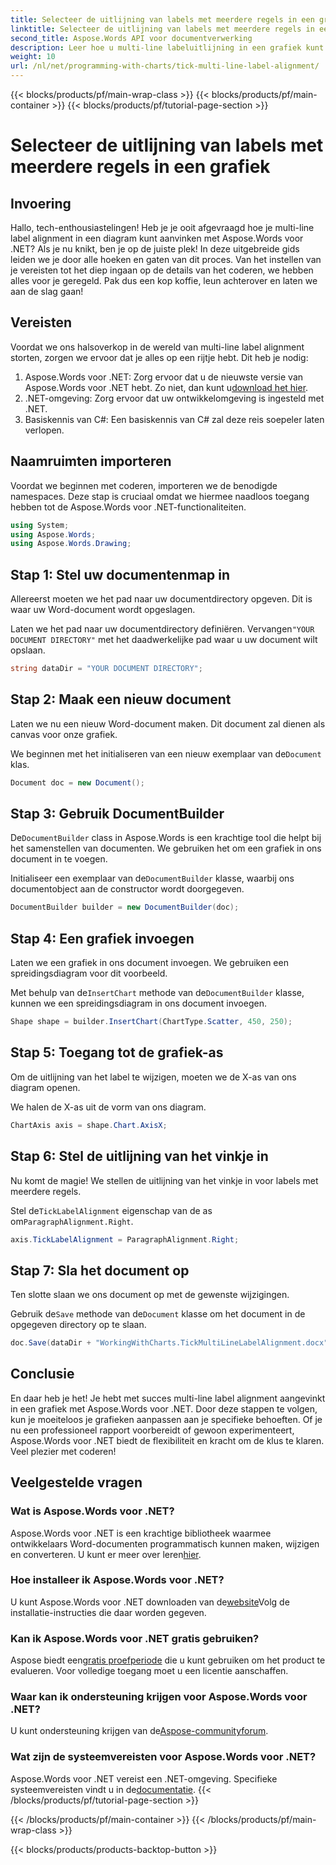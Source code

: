 ```yaml
---
title: Selecteer de uitlijning van labels met meerdere regels in een grafiek
linktitle: Selecteer de uitlijning van labels met meerdere regels in een grafiek
second_title: Aspose.Words API voor documentverwerking
description: Leer hoe u multi-line labeluitlijning in een grafiek kunt aanvinken met Aspose.Words voor .NET met onze gedetailleerde stapsgewijze handleiding. Perfect voor ontwikkelaars van alle niveaus.
weight: 10
url: /nl/net/programming-with-charts/tick-multi-line-label-alignment/
---
```


{{< blocks/products/pf/main-wrap-class >}}
{{< blocks/products/pf/main-container >}}
{{< blocks/products/pf/tutorial-page-section >}}

# Selecteer de uitlijning van labels met meerdere regels in een grafiek

## Invoering

Hallo, tech-enthousiastelingen! Heb je je ooit afgevraagd hoe je multi-line label alignment in een diagram kunt aanvinken met Aspose.Words voor .NET? Als je nu knikt, ben je op de juiste plek! In deze uitgebreide gids leiden we je door alle hoeken en gaten van dit proces. Van het instellen van je vereisten tot het diep ingaan op de details van het coderen, we hebben alles voor je geregeld. Pak dus een kop koffie, leun achterover en laten we aan de slag gaan!

## Vereisten

Voordat we ons halsoverkop in de wereld van multi-line label alignment storten, zorgen we ervoor dat je alles op een rijtje hebt. Dit heb je nodig:

1.  Aspose.Words voor .NET: Zorg ervoor dat u de nieuwste versie van Aspose.Words voor .NET hebt. Zo niet, dan kunt u[download het hier](https://releases.aspose.com/words/net/).
2. .NET-omgeving: Zorg ervoor dat uw ontwikkelomgeving is ingesteld met .NET.
3. Basiskennis van C#: Een basiskennis van C# zal deze reis soepeler laten verlopen.

## Naamruimten importeren

Voordat we beginnen met coderen, importeren we de benodigde namespaces. Deze stap is cruciaal omdat we hiermee naadloos toegang hebben tot de Aspose.Words voor .NET-functionaliteiten.

```csharp
using System;
using Aspose.Words;
using Aspose.Words.Drawing;
```

## Stap 1: Stel uw documentenmap in

Allereerst moeten we het pad naar uw documentdirectory opgeven. Dit is waar uw Word-document wordt opgeslagen.


 Laten we het pad naar uw documentdirectory definiëren. Vervangen`"YOUR DOCUMENT DIRECTORY"` met het daadwerkelijke pad waar u uw document wilt opslaan.

```csharp
string dataDir = "YOUR DOCUMENT DIRECTORY";
```

## Stap 2: Maak een nieuw document

Laten we nu een nieuw Word-document maken. Dit document zal dienen als canvas voor onze grafiek.

 We beginnen met het initialiseren van een nieuw exemplaar van de`Document` klas.

```csharp
Document doc = new Document();
```

## Stap 3: Gebruik DocumentBuilder

 De`DocumentBuilder` class in Aspose.Words is een krachtige tool die helpt bij het samenstellen van documenten. We gebruiken het om een grafiek in ons document in te voegen.

 Initialiseer een exemplaar van de`DocumentBuilder` klasse, waarbij ons documentobject aan de constructor wordt doorgegeven.

```csharp
DocumentBuilder builder = new DocumentBuilder(doc);
```

## Stap 4: Een grafiek invoegen

Laten we een grafiek in ons document invoegen. We gebruiken een spreidingsdiagram voor dit voorbeeld.

 Met behulp van de`InsertChart` methode van de`DocumentBuilder` klasse, kunnen we een spreidingsdiagram in ons document invoegen.

```csharp
Shape shape = builder.InsertChart(ChartType.Scatter, 450, 250);
```

## Stap 5: Toegang tot de grafiek-as

Om de uitlijning van het label te wijzigen, moeten we de X-as van ons diagram openen.

We halen de X-as uit de vorm van ons diagram.

```csharp
ChartAxis axis = shape.Chart.AxisX;
```

## Stap 6: Stel de uitlijning van het vinkje in

Nu komt de magie! We stellen de uitlijning van het vinkje in voor labels met meerdere regels.

 Stel de`TickLabelAlignment` eigenschap van de as om`ParagraphAlignment.Right`.

```csharp
axis.TickLabelAlignment = ParagraphAlignment.Right;
```

## Stap 7: Sla het document op

Ten slotte slaan we ons document op met de gewenste wijzigingen.

 Gebruik de`Save` methode van de`Document` klasse om het document in de opgegeven directory op te slaan.

```csharp
doc.Save(dataDir + "WorkingWithCharts.TickMultiLineLabelAlignment.docx");
```

## Conclusie

En daar heb je het! Je hebt met succes multi-line label alignment aangevinkt in een grafiek met Aspose.Words voor .NET. Door deze stappen te volgen, kun je moeiteloos je grafieken aanpassen aan je specifieke behoeften. Of je nu een professioneel rapport voorbereidt of gewoon experimenteert, Aspose.Words voor .NET biedt de flexibiliteit en kracht om de klus te klaren. Veel plezier met coderen!

## Veelgestelde vragen

### Wat is Aspose.Words voor .NET?

 Aspose.Words voor .NET is een krachtige bibliotheek waarmee ontwikkelaars Word-documenten programmatisch kunnen maken, wijzigen en converteren. U kunt er meer over leren[hier](https://reference.aspose.com/words/net/).

### Hoe installeer ik Aspose.Words voor .NET?

 U kunt Aspose.Words voor .NET downloaden van de[website](https://releases.aspose.com/words/net/)Volg de installatie-instructies die daar worden gegeven.

### Kan ik Aspose.Words voor .NET gratis gebruiken?

 Aspose biedt een[gratis proefperiode](https://releases.aspose.com/) die u kunt gebruiken om het product te evalueren. Voor volledige toegang moet u een licentie aanschaffen.

### Waar kan ik ondersteuning krijgen voor Aspose.Words voor .NET?

 U kunt ondersteuning krijgen van de[Aspose-communityforum](https://forum.aspose.com/c/words/8).

### Wat zijn de systeemvereisten voor Aspose.Words voor .NET?

 Aspose.Words voor .NET vereist een .NET-omgeving. Specifieke systeemvereisten vindt u in de[documentatie](https://reference.aspose.com/words/net/).
{{< /blocks/products/pf/tutorial-page-section >}}

{{< /blocks/products/pf/main-container >}}
{{< /blocks/products/pf/main-wrap-class >}}

{{< blocks/products/products-backtop-button >}}

